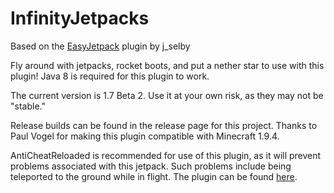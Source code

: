 InfinityJetpacks
===========

Based on the [EasyJetpack](http://dev.bukkit.org/server-mods/easyjetpack/) plugin by j_selby

Fly around with jetpacks, rocket boots, and put a nether star to use with this plugin! Java 8 is required for this plugin to work.

The current version is 1.7 Beta 2. Use it at your own risk, as they may not be "stable."

Release builds can be found in the release page for this project. Thanks to Paul Vogel for making this plugin compatible with Minecraft 1.9.4.

AntiCheatReloaded is recommended for use of this plugin, as it will prevent problems associated with this jetpack. Such problems include being teleported to the ground while in flight. The plugin can be found [here](https://dev.bukkit.org/bukkit-plugins/anticheatreloaded/).
